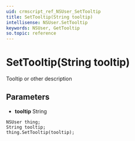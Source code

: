 ```yaml
---
uid: crmscript_ref_NSUser_SetTooltip
title: SetTooltip(String tooltip)
intellisense: NSUser.SetTooltip
keywords: NSUser, GetTooltip
so.topic: reference
---
```


# SetTooltip(String tooltip)

Tooltip or other description

## Parameters

* **tooltip** String

```crmscript
NSUser thing;
String tooltip;
thing.SetTooltip(tooltip);
```

